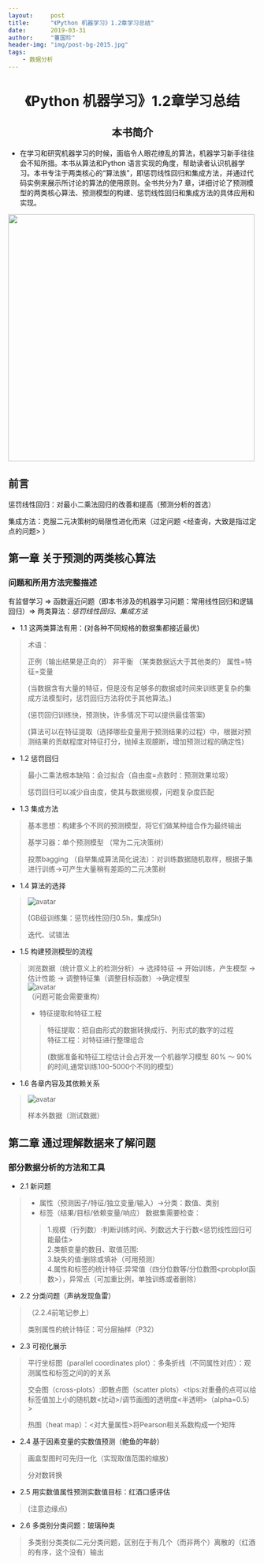 ```yaml
---
layout:     post
title:      "《Python 机器学习》1.2章学习总结"
date:       2019-03-31
author:     "董国珍"
header-img: "img/post-bg-2015.jpg"
tags:
    - 数据分析
---
```




#  <center>《Python 机器学习》1.2章学习总结<center>  

##  <center>本书简介<center>

* 在学习和研究机器学习的时候，面临令人眼花缭乱的算法，机器学习新手往往会不知所措。本书从算法和Python 语言实现的角度，帮助读者认识机器学习。本书专注于两类核心的“算法族”，即惩罚线性回归和集成方法，并通过代码实例来展示所讨论的算法的使用原则。全书共分为7 章，详细讨论了预测模型的两类核心算法、预测模型的构建、惩罚线性回归和集成方法的具体应用和实现。  
   
   
<img src="/Blog-Share/img/1903/04/Mialia/book.png" width="500" hegiht="900" align=center />    
   
## 前言

惩罚线性回归：对最小二乘法回归的改善和提高（预测分析的首选）  
   
集成方法：克服二元决策树的局限性进化而来（过定问题 <经查询，大致是指过定点的问题> ）

## 第一章 关于预测的两类核心算法
  

### 问题和所用方法完整描述  
  
有监督学习 => 函数逼近问题（即本书涉及的机器学习问题：常用线性回归和逻辑回归）=> 两类算法：*惩罚线性回归、集成方法*   

* 1.1 这两类算法有用：(对各种不同规格的数据集都接近最优) 
  
> 术语：
>
> 正例（输出结果是正向的）
> 非平衡 （某类数据远大于其他类的）
> 属性=特征=变量
>
> (当数据含有大量的特征，但是没有足够多的数据或时间来训练更复杂的集成方法模型时，惩罚回归方法将优于其他算法。)  
>
> (惩罚回归训练快，预测快，许多情况下可以提供最佳答案)  
>
> (算法可以在特征提取（选择哪些变量用于预测结果的过程）中，根据对预测结果的贡献程度对特征打分，抛掉主观臆断，增加预测过程的确定性)  

* 1.2 惩罚回归

> 最小二乘法根本缺陷：会过拟合（自由度=点数时：预测效果垃圾）
>
> 惩罚回归可以减少自由度，使其与数据规模，问题复杂度匹配

* 1.3 集成方法

> 基本思想：构建多个不同的预测模型，将它们做某种组合作为最终输出  
>
> 基学习器：单个预测模型  （常为二元决策树）  
>
> 投票bagging （自举集成算法简化说法）：对训练数据随机取样，根据子集进行训练->可产生大量稍有差距的二元决策树  

* 1.4 算法的选择

> ![avatar](/Doris/img/1903/04/Mialia/compare.jpg)  
>
> (GB级训练集：惩罚线性回归0.5h，集成5h)  
>
> 迭代、试错法  

* 1.5 构建预测模型的流程

> 浏览数据（统计意义上的检测分析）-> 选择特征 -> 开始训练，产生模型 -> 估计性能 -> 调整特征集（调整目标函数）->确定模型  
> ![avatar](/Doris/img/1903/04/Mialia/1.5.png)  
> （问题可能会需要重构） 
>
> * 特征提取和特征工程
> > 特征提取：把自由形式的数据转换成行、列形式的数字的过程  
> > 特征工程：对特征进行整理组合
> >
> > (数据准备和特征工程估计会占开发一个机器学习模型 80% ～ 90% 的时间,通常训练100-5000个不同的模型)

* 1.6 各章内容及其依赖关系

> ![avatar](/Doris/img/1903/04/Mialia/1.6.png)  
>
> 样本外数据（测试数据）  


## 第二章 通过理解数据来了解问题

### 部分数据分析的方法和工具

* 2.1 新问题

> * 属性（预测因子/特征/独立变量/输入）->分类：数值、类别
> * 标签（结果/目标/依赖变量/响应）
> 数据集需要检查：
> > 1.规模（行列数）:判断训练时间、列数远大于行数<惩罚线性回归可能最佳>  
> > 2.类额变量的数目、取值范围:  
> > 3.缺失的值:删除或填补（可用预测）  
> > 4.属性和标签的统计特征:异常值（四分位数等/分位数图<probplot函数>），异常点（可加重比例，单独训练或者删除）  

* 2.2 分类问题（声纳发现鱼雷）

> （2.2.4前笔记参上）  
>
> 类别属性的统计特征：可分层抽样（P32）

* 2.3 可视化展示

> 平行坐标图（parallel coordinates plot）：多条折线（不同属性对应）：观测属性和标签之间的的关系  
>
> 交会图（cross-plots）:即散点图（scatter plots）<tips:对重叠的点可以给标签值加上小的随机数<扰动>/调节画图的透明度<半透明>（alpha=0.5）>  
>
> 热图（heat map）：<对大量属性>将Pearson相关系数构成一个矩阵  

* 2.4 基于因素变量的实数值预测（鲍鱼的年龄）

> 画盒型图时可先归一化（实现取值范围的缩放）
>
> 分对数转换

* 2.5 用实数值属性预测实数值目标：红酒口感评估

> (注意边缘点)

* 2.6 多类别分类问题：玻璃种类
>
> 多类别分类类似二元分类问题，区别在于有几个（而非两个）离散的（红酒的有序，这个没有）输出
>
